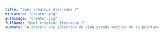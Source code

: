 ```yaml
---
title: "Quel créateur êtes-vous ?"
miniature: "creator.png"
authImage: "creator.jpg"
fullName: "Quel créateur êtes-vous ?"
summary: "A travers une sélection de cinq grands maîtres de la peinture (Léonard de Vinci, Raphaël, Caravage, Monet, Kandinsky), plongez au cœur des dynamiques de la création artistique."
---
```

